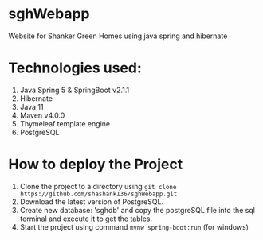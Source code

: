 # sghWebapp
Website for Shanker Green Homes using java spring and hibernate

# Technologies used:

1) Java Spring 5 & SpringBoot v2.1.1
2) Hibernate
3) Java 11
4) Maven v4.0.0
5) Thymeleaf template engine
6) PostgreSQL

# How to deploy the Project

1) Clone the project to a directory using ```git clone https://github.com/shashank136/sghWebapp.git```
2) Download the latest version of PostgreSQL.
3) Create new database: 'sghdb' and copy the postgreSQL file into the sql terminal and execute it to get the tables.
4) Start the project using command ```mvnw spring-boot:run``` (for windows)
